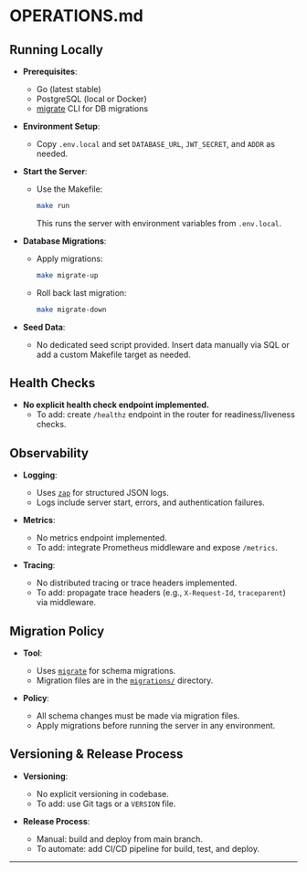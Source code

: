 # OPERATIONS.md

## Running Locally

- **Prerequisites**:  
  - Go (latest stable)
  - PostgreSQL (local or Docker)
  - [migrate](https://github.com/golang-migrate/migrate) CLI for DB migrations

- **Environment Setup**:  
  - Copy `.env.local` and set `DATABASE_URL`, `JWT_SECRET`, and `ADDR` as needed.

- **Start the Server**:  
  - Use the Makefile:
    ```sh
    make run
    ```
    This runs the server with environment variables from `.env.local`.

- **Database Migrations**:  
  - Apply migrations:
    ```sh
    make migrate-up
    ```
  - Roll back last migration:
    ```sh
    make migrate-down
    ```

- **Seed Data**:  
  - No dedicated seed script provided. Insert data manually via SQL or add a custom Makefile target as needed.

## Health Checks

- **No explicit health check endpoint implemented.**  
  - To add: create `/healthz` endpoint in the router for readiness/liveness checks.

## Observability

- **Logging**:  
  - Uses [`zap`](https://github.com/uber-go/zap) for structured JSON logs.
  - Logs include server start, errors, and authentication failures.

- **Metrics**:  
  - No metrics endpoint implemented.
  - To add: integrate Prometheus middleware and expose `/metrics`.

- **Tracing**:  
  - No distributed tracing or trace headers implemented.
  - To add: propagate trace headers (e.g., `X-Request-Id`, `traceparent`) via middleware.

## Migration Policy

- **Tool**:  
  - Uses [`migrate`](https://github.com/golang-migrate/migrate) for schema migrations.
  - Migration files are in the [`migrations/`](migrations/) directory.

- **Policy**:  
  - All schema changes must be made via migration files.
  - Apply migrations before running the server in any environment.

## Versioning & Release Process

- **Versioning**:  
  - No explicit versioning in codebase.  
  - To add: use Git tags or a `VERSION` file.

- **Release Process**:  
  - Manual: build and deploy from main branch.
  - To automate: add CI/CD pipeline for build, test, and deploy.

---